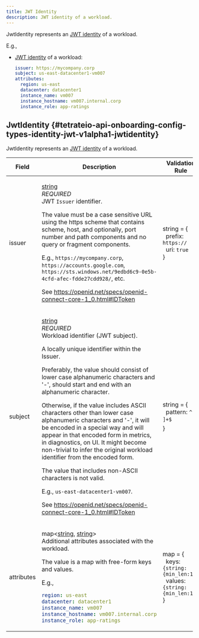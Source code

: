```yaml
---
title: JWT Identity
description: JWT identity of a workload.
---
```




<!-- WARNING: This page is generated. Please take a look at extensions/plugin-service-bridge-api-docs/src/files/doc/page.ejs -->

JwtIdentity represents an [JWT identity](https://openid.net/specs/openid-connect-core-1_0.html#IDToken)
of a workload.

E.g.,

* [JWT identity](https://openid.net/specs/openid-connect-core-1_0.html#IDToken) of a workload:

  ```yaml
  issuer: https://mycompany.corp
  subject: us-east-datacenter1-vm007
  attributes:
    region: us-east
    datacenter: datacenter1
    instance_name: vm007
    instance_hostname: vm007.internal.corp
    instance_role: app-ratings
  ```





## JwtIdentity {#tetrateio-api-onboarding-config-types-identity-jwt-v1alpha1-jwtidentity}

JwtIdentity represents an [JWT identity](https://openid.net/specs/openid-connect-core-1_0.html#IDToken)
of a workload.



  
<div class="generated-table"></div>

<table>
<thead>
<tr>
<th>Field</th>
<th class="description">Description</th>
<th>Validation Rule</th>
</tr>
</thead>
    
<tr>
<td>


issuer

</td>

<td>

[string](https://developers.google.com/protocol-buffers/docs/proto3#scalar) <br/> _REQUIRED_ <br/> JWT `Issuer` identifier.

The value must be a case sensitive URL using the https scheme that contains
scheme, host, and optionally, port number and path components and no query
or fragment components.

E.g., `https://mycompany.corp`, `https://accounts.google.com`,
`https://sts.windows.net/9edbd6c9-0e5b-4cfd-afec-fdde27cdd928/`, etc.

See https://openid.net/specs/openid-connect-core-1_0.html#IDToken

</td>

<td>

string = {<br/>&nbsp;&nbsp;prefix: `https://`<br/>&nbsp;&nbsp;uri: `true`<br/>}<br/>

</td>
</tr>
    
<tr>
<td>


subject

</td>

<td>

[string](https://developers.google.com/protocol-buffers/docs/proto3#scalar) <br/> _REQUIRED_ <br/> Workload identifier (JWT subject).

A locally unique identifier within the Issuer.

Preferably, the value should consist of lower case alphanumeric characters
and '-', should start and end with an alphanumeric character.

Otherwise, if the value includes ASCII characters other than lower case
alphanumeric characters and '-', it will be encoded in a special way and
will appear in that encoded form in metrics, in diagnostics, on UI.
It might become non-trivial to infer the original workload identifier from
the encoded form.

The value that includes non-ASCII characters is not valid.

E.g., `us-east-datacenter1-vm007`.

See https://openid.net/specs/openid-connect-core-1_0.html#IDToken

</td>

<td>

string = {<br/>&nbsp;&nbsp;pattern: `^[ -]+$`<br/>}<br/>

</td>
</tr>
    
<tr>
<td>


attributes

</td>

<td>

map<[string](https://developers.google.com/protocol-buffers/docs/proto3#scalar), [string](https://developers.google.com/protocol-buffers/docs/proto3#scalar)> <br/> Additional attributes associated with the workload.

The value is a map with free-form keys and values.

E.g.,

```yaml
region: us-east
datacenter: datacenter1
instance_name: vm007
instance_hostname: vm007.internal.corp
instance_role: app-ratings
```

</td>

<td>

map = {<br/>&nbsp;&nbsp;keys: `{string:{min_len:1}}`<br/>&nbsp;&nbsp;values: `{string:{min_len:1}}`<br/>}<br/>

</td>
</tr>
    
</table>
  



